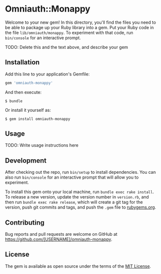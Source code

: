 # Omniauth::Monappy

Welcome to your new gem! In this directory, you'll find the files you need to be able to package up your Ruby library into a gem. Put your Ruby code in the file `lib/omniauth/monappy`. To experiment with that code, run `bin/console` for an interactive prompt.

TODO: Delete this and the text above, and describe your gem

## Installation

Add this line to your application's Gemfile:

```ruby
gem 'omniauth-monappy'
```

And then execute:

    $ bundle

Or install it yourself as:

    $ gem install omniauth-monappy

## Usage

TODO: Write usage instructions here

## Development

After checking out the repo, run `bin/setup` to install dependencies. You can also run `bin/console` for an interactive prompt that will allow you to experiment.

To install this gem onto your local machine, run `bundle exec rake install`. To release a new version, update the version number in `version.rb`, and then run `bundle exec rake release`, which will create a git tag for the version, push git commits and tags, and push the `.gem` file to [rubygems.org](https://rubygems.org).

## Contributing

Bug reports and pull requests are welcome on GitHub at https://github.com/[USERNAME]/omniauth-monappy.


## License

The gem is available as open source under the terms of the [MIT License](http://opensource.org/licenses/MIT).

